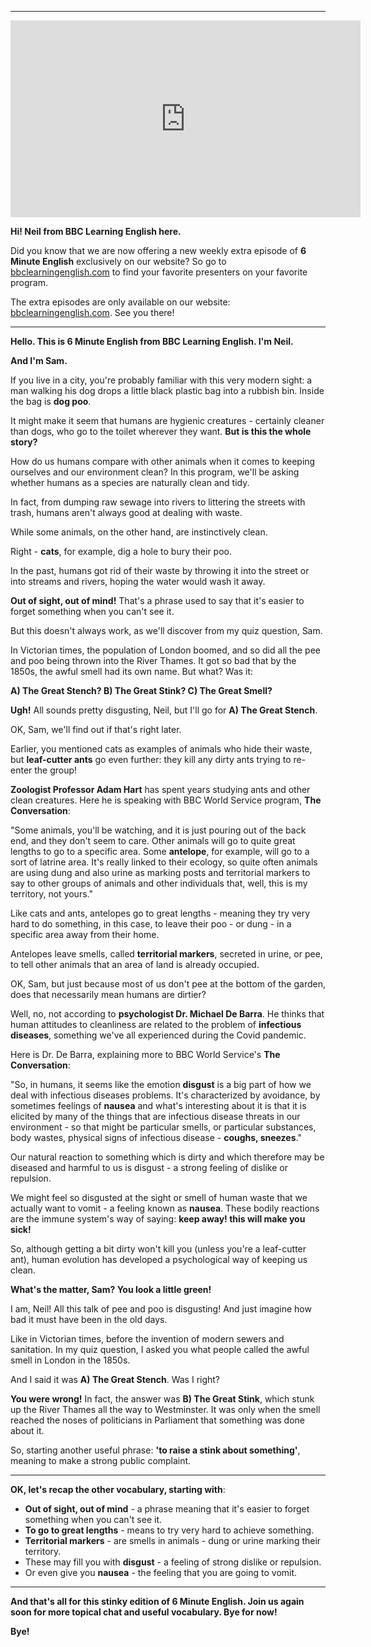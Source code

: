 

---

<iframe width="560" height="315" src="https://www.youtube.com/embed/k_qKbYrOq98?si=SuipYTET7k4w-rm_" title="YouTube video player" frameborder="0" allow="accelerometer; autoplay; clipboard-write; encrypted-media; gyroscope; picture-in-picture; web-share" referrerpolicy="strict-origin-when-cross-origin" allowfullscreen></iframe>


**Hi! Neil from BBC Learning English here.**

Did you know that we are now offering a new weekly extra episode of **6 Minute English** exclusively on our website? So go to [bbclearningenglish.com](https://www.bbclearningenglish.com) to find your favorite presenters on your favorite program. 

The extra episodes are only available on our website: [bbclearningenglish.com](https://www.bbclearningenglish.com). See you there!

---

**Hello. This is 6 Minute English from BBC Learning English. I'm Neil.**

**And I'm Sam.**

If you live in a city, you're probably familiar with this very modern sight: a man walking his dog drops a little black plastic bag into a rubbish bin. Inside the bag is **dog poo**. 

It might make it seem that humans are hygienic creatures - certainly cleaner than dogs, who go to the toilet wherever they want. **But is this the whole story?**

How do us humans compare with other animals when it comes to keeping ourselves and our environment clean? In this program, we'll be asking whether humans as a species are naturally clean and tidy. 

In fact, from dumping raw sewage into rivers to littering the streets with trash, humans aren't always good at dealing with waste. 

While some animals, on the other hand, are instinctively clean. 

Right - **cats**, for example, dig a hole to bury their poo.

In the past, humans got rid of their waste by throwing it into the street or into streams and rivers, hoping the water would wash it away. 

**Out of sight, out of mind!** That's a phrase used to say that it's easier to forget something when you can't see it.

But this doesn't always work, as we'll discover from my quiz question, Sam. 

In Victorian times, the population of London boomed, and so did all the pee and poo being thrown into the River Thames. It got so bad that by the 1850s, the awful smell had its own name. But what? Was it:

**A) The Great Stench? B) The Great Stink? C) The Great Smell?**

**Ugh!** All sounds pretty disgusting, Neil, but I'll go for **A) The Great Stench**.

OK, Sam, we'll find out if that's right later. 

Earlier, you mentioned cats as examples of animals who hide their waste, but **leaf-cutter ants** go even further: they kill any dirty ants trying to re-enter the group!

**Zoologist Professor Adam Hart** has spent years studying ants and other clean creatures. Here he is speaking with BBC World Service program, **The Conversation**:

"Some animals, you'll be watching, and it is just pouring out of the back end, and they don't seem to care. Other animals will go to quite great lengths to go to a specific area. Some **antelope**, for example, will go to a sort of latrine area. It's really linked to their ecology, so quite often animals are using dung and also urine as marking posts and territorial markers to say to other groups of animals and other individuals that, well, this is my territory, not yours."

Like cats and ants, antelopes go to great lengths - meaning they try very hard to do something, in this case, to leave their poo - or dung - in a specific area away from their home. 

Antelopes leave smells, called **territorial markers**, secreted in urine, or pee, to tell other animals that an area of land is already occupied. 

OK, Sam, but just because most of us don't pee at the bottom of the garden, does that necessarily mean humans are dirtier?

Well, no, not according to **psychologist Dr. Michael De Barra**. He thinks that human attitudes to cleanliness are related to the problem of **infectious diseases**, something we've all experienced during the Covid pandemic. 

Here is Dr. De Barra, explaining more to BBC World Service's **The Conversation**:

"So, in humans, it seems like the emotion **disgust** is a big part of how we deal with infectious diseases problems. It's characterized by avoidance, by sometimes feelings of **nausea** and what's interesting about it is that it is elicited by many of the things that are infectious disease threats in our environment - so that might be particular smells, or particular substances, body wastes, physical signs of infectious disease - **coughs, sneezes**."

Our natural reaction to something which is dirty and which therefore may be diseased and harmful to us is disgust - a strong feeling of dislike or repulsion. 

We might feel so disgusted at the sight or smell of human waste that we actually want to vomit - a feeling known as **nausea**. These bodily reactions are the immune system's way of saying: **keep away! this will make you sick!**

So, although getting a bit dirty won't kill you (unless you're a leaf-cutter ant), human evolution has developed a psychological way of keeping us clean. 

**What's the matter, Sam? You look a little green!**

I am, Neil! All this talk of pee and poo is disgusting! And just imagine how bad it must have been in the old days. 

Like in Victorian times, before the invention of modern sewers and sanitation. In my quiz question, I asked you what people called the awful smell in London in the 1850s. 

And I said it was **A) The Great Stench**. Was I right?

**You were wrong!** In fact, the answer was **B) The Great Stink**, which stunk up the River Thames all the way to Westminster. It was only when the smell reached the noses of politicians in Parliament that something was done about it.

So, starting another useful phrase: **'to raise a stink about something'**, meaning to make a strong public complaint.

---

**OK, let's recap the other vocabulary, starting with**:

- **Out of sight, out of mind** - a phrase meaning that it's easier to forget something when you can't see it.
- **To go to great lengths** - means to try very hard to achieve something.
- **Territorial markers** - are smells in animals - dung or urine marking their territory.
- These may fill you with **disgust** - a feeling of strong dislike or repulsion.
- Or even give you **nausea** - the feeling that you are going to vomit.

---

**And that's all for this stinky edition of 6 Minute English. Join us again soon for more topical chat and useful vocabulary. Bye for now!**

**Bye!**
